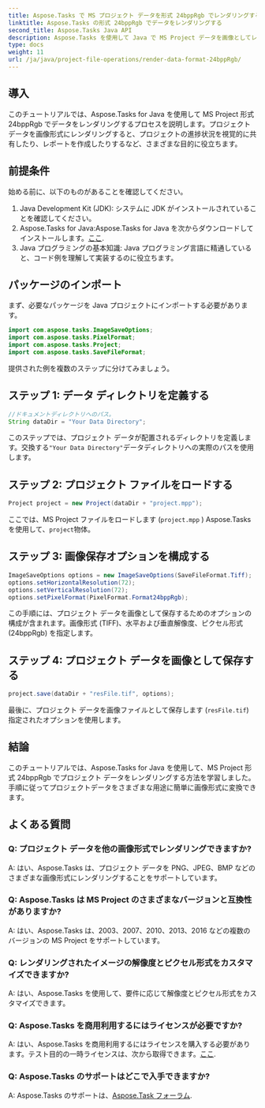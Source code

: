 ```yaml
---
title: Aspose.Tasks で MS プロジェクト データを形式 24bppRgb でレンダリングする
linktitle: Aspose.Tasks の形式 24bppRgb でデータをレンダリングする
second_title: Aspose.Tasks Java API
description: Aspose.Tasks を使用して Java で MS Project データを画像としてレンダリングする方法を学びます。シームレスな統合については、段階的なチュートリアルに従ってください。
type: docs
weight: 11
url: /ja/java/project-file-operations/render-data-format-24bppRgb/
---
```

## 導入
このチュートリアルでは、Aspose.Tasks for Java を使用して MS Project 形式 24bppRgb でデータをレンダリングするプロセスを説明します。プロジェクト データを画像形式にレンダリングすると、プロジェクトの進捗状況を視覚的に共有したり、レポートを作成したりするなど、さまざまな目的に役立ちます。
## 前提条件
始める前に、以下のものがあることを確認してください。
1. Java Development Kit (JDK): システムに JDK がインストールされていることを確認してください。
2.  Aspose.Tasks for Java:Aspose.Tasks for Java を次からダウンロードしてインストールします。[ここ](https://releases.aspose.com/tasks/java/).
3. Java プログラミングの基本知識: Java プログラミング言語に精通していると、コード例を理解して実装するのに役立ちます。

## パッケージのインポート
まず、必要なパッケージを Java プロジェクトにインポートする必要があります。
```java
import com.aspose.tasks.ImageSaveOptions;
import com.aspose.tasks.PixelFormat;
import com.aspose.tasks.Project;
import com.aspose.tasks.SaveFileFormat;
```

提供された例を複数のステップに分けてみましょう。
## ステップ 1: データ ディレクトリを定義する
```java
//ドキュメントディレクトリへのパス。
String dataDir = "Your Data Directory";
```
このステップでは、プロジェクト データが配置されるディレクトリを定義します。交換する`"Your Data Directory"`データディレクトリへの実際のパスを使用します。
## ステップ 2: プロジェクト ファイルをロードする
```java
Project project = new Project(dataDir + "project.mpp");
```
ここでは、MS Project ファイルをロードします (`project.mpp` ) Aspose.Tasks を使用して、`project`物体。
## ステップ 3: 画像保存オプションを構成する
```java
ImageSaveOptions options = new ImageSaveOptions(SaveFileFormat.Tiff);
options.setHorizontalResolution(72);
options.setVerticalResolution(72);
options.setPixelFormat(PixelFormat.Format24bppRgb);
```
この手順には、プロジェクト データを画像として保存するためのオプションの構成が含まれます。画像形式 (TIFF)、水平および垂直解像度、ピクセル形式 (24bppRgb) を指定します。
## ステップ 4: プロジェクト データを画像として保存する
```java
project.save(dataDir + "resFile.tif", options);
```
最後に、プロジェクト データを画像ファイルとして保存します (`resFile.tif`) 指定されたオプションを使用します。

## 結論
このチュートリアルでは、Aspose.Tasks for Java を使用して、MS Project 形式 24bppRgb でプロジェクト データをレンダリングする方法を学習しました。手順に従ってプロジェクトデータをさまざまな用途に簡単に画像形式に変換できます。
## よくある質問
### Q: プロジェクト データを他の画像形式でレンダリングできますか?
A: はい、Aspose.Tasks は、プロジェクト データを PNG、JPEG、BMP などのさまざまな画像形式にレンダリングすることをサポートしています。
### Q: Aspose.Tasks は MS Project のさまざまなバージョンと互換性がありますか?
A: はい、Aspose.Tasks は、2003、2007、2010、2013、2016 などの複数のバージョンの MS Project をサポートしています。
### Q: レンダリングされたイメージの解像度とピクセル形式をカスタマイズできますか?
A: はい、Aspose.Tasks を使用して、要件に応じて解像度とピクセル形式をカスタマイズできます。
### Q: Aspose.Tasks を商用利用するにはライセンスが必要ですか?
 A: はい、Aspose.Tasks を商用利用するにはライセンスを購入する必要があります。テスト目的の一時ライセンスは、次から取得できます。[ここ](https://purchase.aspose.com/temporary-license/).
### Q: Aspose.Tasks のサポートはどこで入手できますか?
 A: Aspose.Tasks のサポートは、[Aspose.Task フォーラム](https://forum.aspose.com/c/tasks/15).